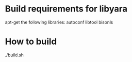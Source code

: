 # Build requirements for libyara

apt-get the following libraries:
autoconf
libtool
bisonls

# How to build
./build.sh